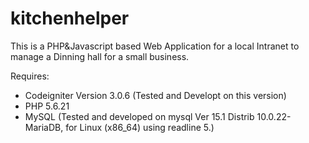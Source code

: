 # kitchenhelper
This is a PHP&amp;Javascript based Web Application for a local Intranet to manage a Dinning hall for a small business.

Requires:
- Codeigniter Version 3.0.6 (Tested and Developt on this version)
- PHP 5.6.21
- MySQL (Tested and developed on mysql  Ver 15.1 Distrib 10.0.22-MariaDB, for Linux (x86_64) using readline 5.)
